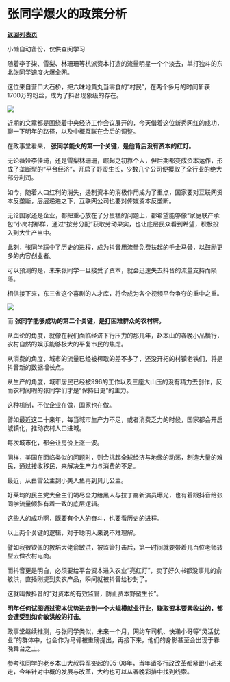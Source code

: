 # 张同学爆火的政策分析

[**返回列表页**](/gzh/政事堂2019)

小懒自动备份，仅供查阅学习

随着李子柒、雪梨、林珊珊等杭派资本打造的流量明星一个个淡去，单打独斗的东北张同学速度火爆全网。  

  

这位来自营口大石桥，把六味地黄丸当零食的“村民”，在两个多月的时间斩获1700万的粉丝，成为了抖音现象级的存在。

  

![](https://mmbiz.qpic.cn/mmbiz_jpg/rxhS23yu8cMyHlQ0MLNOnIXkWCkJH3ekjibBDMibyfXAbH4B5WFibPPofYJmgKPMDqkianMP1LLJQmxibaicHv3ibAO3g/640?wx_fmt=jpeg)

  

近期的文章都是围绕着中央经济工作会议展开的，今天借着这位新秀网红的成功，聊一下明年的路径，以及中概互联在会后的调整。

  

在政事堂看来， **张同学能火的第一个关键，是他背后没有资本的红灯。**

  

无论薇娅李佳琦，还是雪梨林珊珊，崛起之初靠个人，但后期都变成资本运作，形成了垄断型的“平台经济”，开启了野蛮生长，少数几个公司便攫取了全行业的绝大部分利润。

  

如今，随着人口红利的消失，遏制资本的消极作用成为了重点，国家要对互联网资本反垄断，层层递进之下，互联网公司也要对传媒资本反垄断。

  

无论国家还是企业，都把重心放在了分蛋糕的问题上，都希望能够像“家庭联产承包”小岗村那样，通过“按劳分配”获取劳动果实，也让底层民众看到希望，积极投入到大生产当中。

  

此刻，张同学踩中了历史的进程，成为抖音用流量免费扶起的千金马骨，以鼓励更多的内容创业者。

  

可以预测的是，未来张同学一旦接受了资本，就会迅速失去抖音的流量支持而陨落。  

  

相信接下来，东三省这个喜剧的人才库，将会成为各个视频平台争夺的重中之重。  

  

![](https://mmbiz.qpic.cn/mmbiz_jpg/rxhS23yu8cMyHlQ0MLNOnIXkWCkJH3ek0ian2zy4SANh3wkuZpXaWZeES6vibNq9mlNicCfayicHGics8ibFOzibk0wSg/640?wx_fmt=jpeg)

  

而 **张同学能够成功的第二个关键，是打困难群众的农村牌。**

  

从舆论的角度，就像在我们面临经济下行压力的那几年，赵本山的春晚小品横行，农村自然的娱乐能够极大的平复市民的焦虑。

  

从消费的角度，城市的流量已经被榨取的差不多了，还没开拓的村镇老铁们，将是抖音新的数据增长点。

  

从生产的角度，城市居民已经被996的工作以及三座大山压的没有精力去创作，反而农村闲暇的张同学们才是“保持日更”的主力。

  

这种机制，不仅企业在做，国家也在做。  

  

譬如最近这二十来年，每当城市生产力不足，或者消费乏力的时候，国家都会开启城镇化，推动农村人口进城。

  

每次城市化，都会让房价上涨一波。

  

同样，美国在面临类似的问题时，则会挑起全球经济与地缘的动荡，制造大量的难民，通过接收移民，来解决生产力与消费的不足。

  

最近，从白雪公主到小美人鱼再到贝儿公主。  

  

好莱坞的民主党大金主们竭尽全力给黑人与拉丁裔新演员曝光，也有着跟抖音给张同学流量倾斜有着一致的底层逻辑。

  

这些人的成功啊，既要有个人的奋斗，也要看历史的进程。  

  

以上两个关键的逻辑，对于聪明人来说不难理解。

  

譬如我很钦佩的教培大佬俞敏洪，被监管打击后，第一时间就要带着几百位老师转型去做农村电商。

  

而抖音更是明白，必须要给平台资本进入农业“亮红灯”，卖了好久书都没事儿的俞敏洪，直播刚提到卖农产品，瞬间就被抖音给秒封了。  

  

这就叫做抖音的“对资本的有效监管，防止资本野蛮生长”。  

  

 **明年任何试图通过资本优势进去到一个大规模就业行业，赚取资本要素收益的，都会遭受到如俞敏洪般的打击。**  

  

政事堂继续推测，与张同学类似，未来一个月，网约车司机、快递小哥等“灵活就业”的群体中，也会作为马骨被重磅提出，再接下来，他们的身影甚至会出现于春晚舞台之上。  

  

参考张同学的老乡本山大叔异军突起的05-08年，当年诸多行政改革都紧跟小品来走，今年针对中概的发展与改革，大约也可以从春晚彩排中找到线索。

  

